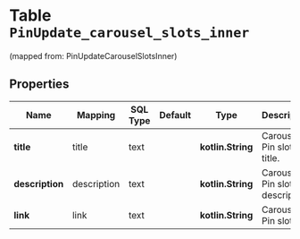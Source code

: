 
# Table `PinUpdate_carousel_slots_inner`
(mapped from: PinUpdateCarouselSlotsInner)

## Properties
Name | Mapping | SQL Type | Default | Type | Description | Notes
---- | ------- | -------- | ------- | ---- | ----------- | -----
**title** | title | text |  | **kotlin.String** | Carousel Pin slot title. |  [optional]
**description** | description | text |  | **kotlin.String** | Carousel Pin slot description. |  [optional]
**link** | link | text |  | **kotlin.String** | Carousel Pin slot link. |  [optional]





